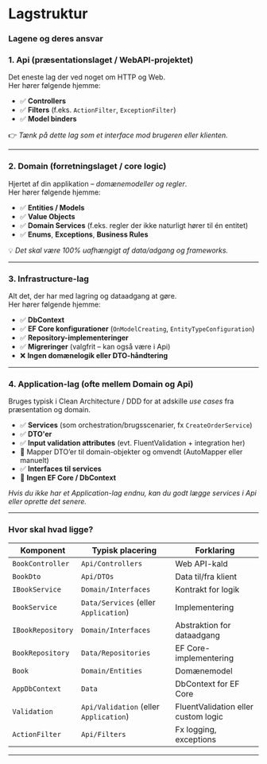 # Lagstruktur
### Lagene og deres ansvar

### 1. Api (præsentationslaget / WebAPI-projektet)
Det eneste lag der ved noget om HTTP og Web.  
Her hører følgende hjemme:

- ✅ **Controllers**
- ✅ **Filters** (f.eks. `ActionFilter`, `ExceptionFilter`)
- ✅ **Model binders**

👉 *Tænk på dette lag som et interface mod brugeren eller klienten.*

---

### 2. Domain (forretningslaget / core logic)
Hjertet af din applikation – *domænemodeller og regler*.  
Her hører følgende hjemme:

- ✅ **Entities / Models**
- ✅ **Value Objects**
- ✅ **Domain Services** (f.eks. regler der ikke naturligt hører til én entitet)
- ✅ **Enums**, **Exceptions**, **Business Rules**

💡 *Det skal være 100% uafhængigt af data/adgang og frameworks.*

---

### 3. Infrastructure-lag
Alt det, der har med lagring og dataadgang at gøre.  
Her hører følgende hjemme:

- ✅ **DbContext**
- ✅ **EF Core konfigurationer** (`OnModelCreating`, `EntityTypeConfiguration`)
- ✅ **Repository-implementeringer**
- ✅ **Migreringer** (valgfrit – kan også være i Api)
- ❌ **Ingen domænelogik eller DTO-håndtering**

---

### 4. Application-lag (ofte mellem Domain og Api)
Bruges typisk i Clean Architecture / DDD for at adskille *use cases* fra præsentation og domain.

- ✅ **Services** (som orchestration/brugsscenarier, fx `CreateOrderService`)
- ✅ **DTO'er**
- ✅ **Input validation attributes** (evt. FluentValidation + integration her)
- 🔁 Mapper DTO’er til domain-objekter og omvendt (AutoMapper eller manuelt)
- ✅ **Interfaces til services**
- 🚫 **Ingen EF Core / DbContext**

*Hvis du ikke har et Application-lag endnu, kan du godt lægge services i Api eller oprette det senere.*

---

### Hvor skal hvad ligge?

| Komponent         | Typisk placering               | Forklaring                      |
|------------------|--------------------------------|----------------------------------|
| `BookController` | `Api/Controllers`              | Web API-kald                     |
| `BookDto`        | `Api/DTOs`                     | Data til/fra klient              |
| `IBookService`   | `Domain/Interfaces`            | Kontrakt for logik               |
| `BookService`    | `Data/Services` (eller `Application`) | Implementering            |
| `IBookRepository`| `Domain/Interfaces`            | Abstraktion for dataadgang       |
| `BookRepository` | `Data/Repositories`            | EF Core-implementering           |
| `Book`           | `Domain/Entities`              | Domænemodel                      |
| `AppDbContext`   | `Data`                         | DbContext for EF Core            |
| `Validation`     | `Api/Validation` (eller `Application`) | FluentValidation eller custom logic |
| `ActionFilter`   | `Api/Filters`                  | Fx logging, exceptions           |

---
